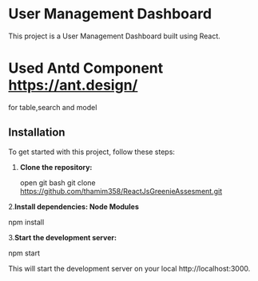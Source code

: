 # User Management Dashboard

This project is a User Management Dashboard built using React.

# Used Antd Component https://ant.design/

 for table,search and model

## Installation

To get started with this project, follow these steps:

1. **Clone the repository:**

   open git bash
   git clone https://github.com/thamim358/ReactJsGreenieAssesment.git

2.**Install dependencies: Node Modules**

   npm install 

3.**Start the development server:**   
   
   npm start

   This will start the development server on your local http://localhost:3000.



  

